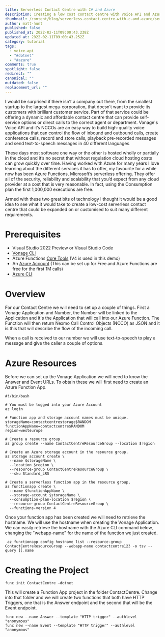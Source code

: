 ```yaml
---
title: Serverless Contact Centre with C# and Azure
description: Creating a low cost contact centre with Voice API and Azure Functions
thumbnail: /content/blog/serverless-contact-centre-with-c-and-azure/serverless-contact-center.png
author: matt-hunt
published: false
published_at: 2022-02-11T09:00:43.238Z
updated_at: 2022-02-11T09:00:43.252Z
category: tutorial
tags:
  - voice-api
  - "#dotnet"
  - "#azure"
comments: true
spotlight: false
redirect: ""
canonical: ""
outdated: false
replacement_url: ""
---
```

I would be surprised if there isn’t a company out there, from the smallest startup to the largest mega-corporation, that doesn’t want to provide its customers with brilliant customer service. Part of that service could be offering a dynamic and affordable contact centre that can provide self-service options or direct calls to the correct agent or department. Vonage's Voice API and it’s NCCOs are an easy way to build high-quality voice applications that can control the flow of inbound and outbound calls, create conference calls, record and store calls, playback pre-recorded messages and send text-to-speech messages in 40 different languages.

These days most software one way or the other is hosted wholly or partially in the cloud and it’s no secret that without regulation cloud hosting costs can grow quickly over time. Having worked with Azure for many years I love learning about the different services it has to offer, my favourite for a while now has been Azure Functions, Microsoft’s serverless offering. They offer all of the security, reliability and scalability that you’d expect from any cloud provider at a cost that is very reasonable. In fact, using the Consumption plan the first 1,000,000 executions are free.

Armed with these two great bits of technology I thought it would be a good idea to see what it would take to create a low-cost serverless contact centre that could be expanded on or customised to suit many different requirements.

# Prerequisites

* Visual Studio 2022 Preview or Visual Studio Code
* [Vonage CLI](https://developer.vonage.com/application/vonage-cli)
* Azure Functions [Core Tools](https://github.com/Azure/azure-functions-core-tools) (V4 is used in this demo)
* An [Azure Account](https://azure.microsoft.com/en-gb/free/) (This can be set up for Free and Azure Functions are free for the first 1M calls)
* [Azure CLI](https://docs.microsoft.com/en-us/cli/azure/install-azure-cli)

<sign-up number></sign-up>

# Overview

For our Contact Centre we will need to set up a couple of things. First a Vonage Application and Number, the Number will be linked to the Application and it's the Application that will call into our Azure Function. The Function will then return Nexmo Call Control Objects (NCCO) as JSON and it is this that will describe the flow of the incoming call.

When a call is received to our number we will use text-to-speech to play a message and give the caller a couple of options. 



# Azure Resources

Before we can set up the Vonage Application we will need to know the Answer and Event URLs. To obtain these we will first need to create an Azure Function App. 

```shell
#!/bin/bash

# You must be logged into your Azure Account
az login

# Function app and storage account names must be unique.
storageName=contactcentrestorage$RANDOM
functionAppName=contactcentre$RANDOM
region=westeurope

# Create a resource group.
az group create --name ContactCentreResourceGroup --location $region

# Create an Azure storage account in the resource group.
az storage account create \
  --name $storageName \
  --location $region \
  --resource-group ContactCentreResourceGroup \
  --sku Standard_LRS

# Create a serverless function app in the resource group.
az functionapp create \
  --name $functionAppName \
  --storage-account $storageName \
  --consumption-plan-location $region \
  --resource-group ContactCentreResourceGroup \
  --functions-version 4
```

Once your function app has been created we will need to retrieve the hostname. We will use the hostname when creating the Vonage Application. We can easily retrieve the hostname with the Azure CLI command below, changing the "webapp-name" for the name of the function we just created.

```
 az functionapp config hostname list --resource-group ContactCentreResourceGroup --webapp-name contactcentre123 -o tsv --query [].name
```



# Creating the Project

```shell
func init ContactCentre —dotnet
```

This will create a Function App project in the folder ContactCentre. Change into that folder and we will create two functions that both have HTTP Triggers, one that is the Answer endpoint and the second that will be the Event endpoint.

```shell
func new --name Answer --template "HTTP trigger" --authlevel "anonymous"
func new --name Event --template "HTTP trigger" --authlevel "anonymous"
```